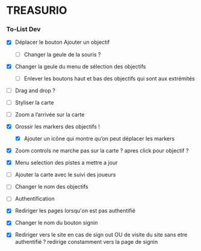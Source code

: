 # TREASURIO

### To-List Dev

- [x] Déplacer le bouton Ajouter un objectif
  - [ ] Changer la geule de la souris ?
- [x] Changer la geule du menu de sélection des objectifs
  - [ ] Enlever les boutons haut et bas des objectifs qui sont aux extrémités
- [ ] Drag and drop ?
- [ ] Styliser la carte
- [ ] Zoom a l’arrivée sur la carte
- [x] Grossir les markers des objectifs !
  - [x] Ajouter un icône qui montre qu’on peut déplacer les markers
- [x] Zoom controls ne marche pas sur la carte ? apres click pour objectif ?
- [x] Menu selection des pistes a mettre a jour
- [ ] Ajouter la carte avec le suivi des joueurs

- [ ] Changer le nom des objectifs

- [ ] Authentification
- [x] Rediriger les pages lorsqu'on est pas authentifié
- [x] Changer le nom du bouton signin
- [x] Rediriger vers le site en cas de sign out OU de visite du site sans etre authentifié ? redirige constamment vers la page de signin
